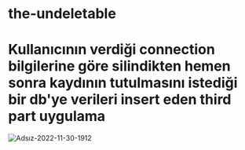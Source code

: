 # the-undeletable
# Kullanıcının verdiği connection bilgilerine göre silindikten hemen sonra kaydının tutulmasını istediği bir db'ye verileri insert eden third part uygulama

![Adsız-2022-11-30-1912](src/main/resources/Adsız-2022-11-30-1912.png)
